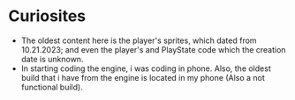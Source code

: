 # Curiosites

* The oldest content here is the player's sprites, which dated from 10.21.2023; and even the player's and PlayState code which the creation date is unknown.
* In starting coding the engine, i was coding in phone. Also, the oldest build that i have from the engine is located in my phone (Also a not functional build).
